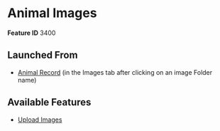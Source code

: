 # Animal Images

**Feature ID** 3400

## Launched From

- [Animal Record](Animal%20Record.md) (in the Images tab after clicking on an image Folder name)

## Available Features

- [Upload Images](Upload%20Images.md)







































































